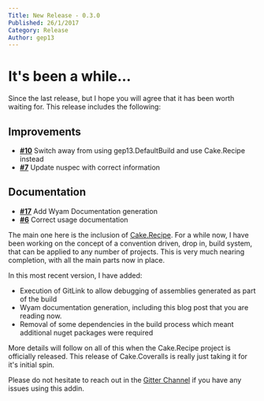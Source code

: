 ```yaml
---
Title: New Release - 0.3.0
Published: 26/1/2017
Category: Release
Author: gep13
---
```


# It's been a while...

Since the last release, but I hope you will agree that it has been worth waiting for.  This release includes the following:

## Improvements

- [__#10__](https://github.com/cake-contrib/Cake.Coveralls/issues/10) Switch away from using gep13.DefaultBuild and use Cake.Recipe instead
- [__#7__](https://github.com/cake-contrib/Cake.Coveralls/issues/7) Update nuspec with correct information

## Documentation

- [__#17__](https://github.com/cake-contrib/Cake.Coveralls/issues/17) Add Wyam Documentation generation
- [__#6__](https://github.com/cake-contrib/Cake.Coveralls/issues/6) Correct usage documentation

The main one here is the inclusion of [Cake.Recipe](https://github.com/cake-contrib/Cake.Recipe).  For a while now, I have been working on the concept of a convention driven, drop in, build system, that can be applied to any number of projects.  This is very much nearing completion, with all the main parts now in place.

In this most recent version, I have added:

- Execution of GitLink to allow debugging of assemblies generated as part of the build
- Wyam documentation generation, including this blog post that you are reading now.
- Removal of some dependencies in the build process which meant additional nuget packages were required

More details will follow on all of this when the Cake.Recipe project is officially released.  This release of Cake.Coveralls is really just taking it for it's initial spin.

Please do not hesitate to reach out in the [Gitter Channel](https://gitter.im/cake-contrib/Lobby) if you have any issues using this addin.